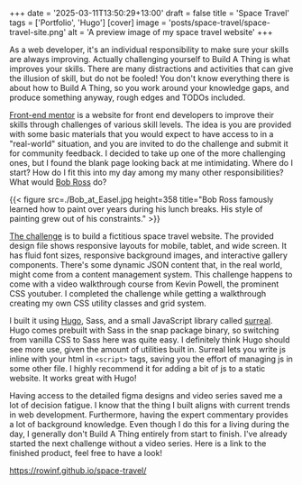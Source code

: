 +++
date = '2025-03-11T13:50:29+13:00'
draft = false
title = 'Space Travel'
tags = ['Portfolio', 'Hugo']
[cover]
  image = 'posts/space-travel/space-travel-site.png'
  alt = 'A preview image of my space travel website'
+++

As a web developer, it's an individual responsibility to make sure your skills are always improving. Actually challenging yourself to Build A Thing is what improves your skills. There are many distractions and activities that can give the illusion of skill, but do not be fooled! You don't know everything there is about how to Build A Thing, so you work around your knowledge gaps, and produce something anyway, rough edges and TODOs included.

[Front-end mentor](https://www.frontendmentor.io/) is a website for front end developers to improve their skills through challenges of various skill levels. The idea is you are provided with some basic materials that you would expect to have access to in a "real-world" situation, and you are invited to do the challenge and submit it for community feedback. I decided to take up one of the more challenging ones, but I found the blank page looking back at me intimidating. Where do I start? How do I fit this into my day among my many other responsibilities? What would [Bob Ross](https://en.wikipedia.org/wiki/Bob_Ross) do?

{{< figure src=./Bob_at_Easel.jpg height=358 title="Bob Ross famously learned how to paint over years during his lunch breaks. His style of painting grew out of his constraints." >}}

[The challenge](https://www.frontendmentor.io/challenges/space-tourism-multipage-website-gRWj1URZ3) is to build a fictitious space travel website. The provided design file shows responsive layouts for mobile, tablet, and wide screen. It has fluid font sizes, responsive background images, and interactive gallery components. There's some dynamic JSON content that, in the real world, might come from a content management system. This challenge happens to come with a video walkthrough course from Kevin Powell, the prominent CSS youtuber. I completed the challenge while getting a walkthrough creating my own CSS utility classes and grid system.

I built it using [Hugo](https://gohugo.io/), Sass, and a small JavaScript library called [surreal](https://github.com/gnat/surreal). Hugo comes prebuilt with Sass in the snap package binary, so switching from vanilla CSS to Sass here was quite easy. I definitely think Hugo should see more use, given the amount of utilities built in. Surreal lets you write js inline with your html in `<script>` tags, saving you the effort of managing js in some other file. I highly recommend it for adding a bit of js to a static website. It works great with Hugo!

Having access to the detailed figma designs and video series saved me a lot of decision fatigue. I know that the thing I built aligns with current trends in web development. Furthermore, having the expert commentary provides a lot of background knowledge. Even though I do this for a living during the day, I generally don't Build A Thing entirely from start to finish. I've already started the next challenge without a video series. Here is a link to the finished product, feel free to have a look!

https://rowinf.github.io/space-travel/
